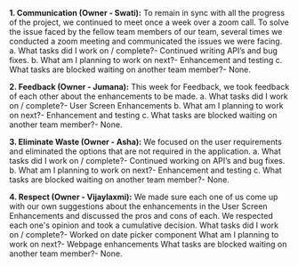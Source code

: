 
**1. Communication (Owner - Swati):**
To remain in sync with all the progress of the project, we continued to meet once a week over a zoom call. To solve the issue faced by the fellow team members of our team, several times we conducted a zoom meeting and communicated the issues we were facing.
a. What tasks did I work on / complete?- Continued writing API’s and bug fixes.
b. What am I planning to work on next?- Enhancement and testing
c. What tasks are blocked waiting on another team member?- None.

**2. Feedback (Owner - Jumana):**
This week for Feedback, we took feedback of each other about the enhancements to be made.
a. What tasks did I work on / complete?- User Screen Enhancements
b. What am I planning to work on next?- Enhancement and testing
c. What tasks are blocked waiting on another team member?- None.

**3. Eliminate Waste (Owner - Asha):**
We focused on the user requirements and eliminated the options that are not required in the application.
a. What tasks did I work on / complete?- Continued working on API’s and bug fixes.
b. What am I planning to work on next?- Enhancement and testing
c. What tasks are blocked waiting on another team member?- None.

**4. Respect (Owner - Vijaylaxmi):**
We made sure each one of us come up with our own suggestions about the enhancements in the User Screen Enhancements and discussed the pros and cons of each. We respected each one's opinion and took a cumulative decision.
What tasks did I work on / complete?- Worked on date picker component
What am I planning to work on next?- Webpage enhancements
What tasks are blocked waiting on another team member?- None.
